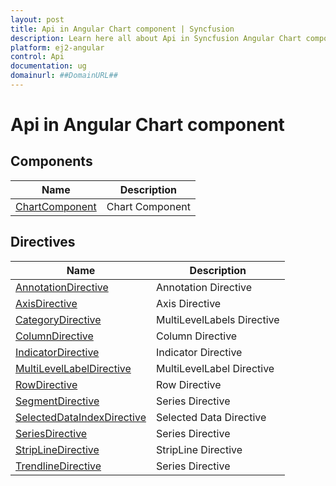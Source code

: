 ```yaml
---
layout: post
title: Api in Angular Chart component | Syncfusion
description: Learn here all about Api in Syncfusion Angular Chart component of Syncfusion Essential JS 2 and more.
platform: ej2-angular
control: Api 
documentation: ug
domainurl: ##DomainURL##
---
```


# Api in Angular Chart component

## Components

| Name | Description |
|------|-------------|
| [ChartComponent](https://ej2.syncfusion.com/angular/documentation/api/chart/#ChartComponent)| Chart Component|

## Directives

| Name | Description |
|------|-------------|
| [AnnotationDirective](https://ej2.syncfusion.com/angular/documentation/api/chart/annotationDirective/)| Annotation Directive|
| [AxisDirective](https://ej2.syncfusion.com/angular/documentation/api/chart/axisDirective/)| Axis Directive|
| [CategoryDirective](https://ej2.syncfusion.com/angular/documentation/api/chart/categoryDirective/)| MultiLevelLabels Directive|
| [ColumnDirective](https://ej2.syncfusion.com/angular/documentation/api/chart/columnDirective/)| Column Directive|
| [IndicatorDirective](https://ej2.syncfusion.com/angular/documentation/api/chart/indicatorDirective/)| Indicator Directive|
| [MultiLevelLabelDirective](https://ej2.syncfusion.com/angular/documentation/api/chart/multiLevelLabelDirective/)| MultiLevelLabel Directive|
| [RowDirective](https://ej2.syncfusion.com/angular/documentation/api/chart/rowDirective/)| Row Directive|
| [SegmentDirective](https://ej2.syncfusion.com/angular/documentation/api/chart/segmentDirective/)| Series Directive|
| [SelectedDataIndexDirective](https://ej2.syncfusion.com/angular/documentation/api/chart/selectedDataIndexDirective/)| Selected Data Directive|
| [SeriesDirective](https://ej2.syncfusion.com/angular/documentation/api/chart/seriesDirective/)| Series Directive|
| [StripLineDirective](https://ej2.syncfusion.com/angular/documentation/api/chart/stripLineDirective/)| StripLine Directive|
| [TrendlineDirective](https://ej2.syncfusion.com/angular/documentation/api/chart/trendlineDirective/)| Series Directive|
